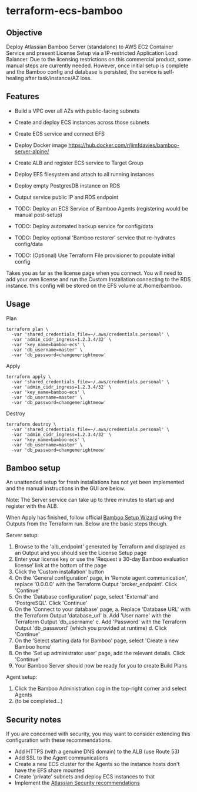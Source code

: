 terraform-ecs-bamboo
====================

## Objective
Deploy Atlassian Bamboo Server (standalone) to AWS EC2 Container Service and present License Setup via a IP-restricted Application Load Balancer.
Due to the licensing restrictions on this commercial product, some manual steps are currently needed.
However, once initial setup is complete and the Bamboo config and database is persisted, the service is self-healing after task/instance/AZ loss.

## Features
- Build a VPC over all AZs with public-facing subnets
- Create and deploy ECS instances across those subnets
- Create ECS service and connect EFS
- Deploy Docker image https://hub.docker.com/r/jimfdavies/bamboo-server-alpine/
- Create ALB and register ECS service to Target Group
- Deploy EFS filesystem and attach to all running instances
- Deploy empty PostgresDB instance on RDS
- Output service public IP and RDS endpoint

- TODO: Deploy an ECS Service of Bamboo Agents (registering would be manual post-setup)
- TODO: Deploy automated backup service for config/data
- TODO: Deploy optional 'Bamboo restorer' service that re-hydrates config/data
- TODO: (Optional) Use Terraform File provisioner to populate initial config

Takes you as far as the license page when you connect. You will need to add your own license and run the Custom Installation connecting to the RDS instance.
this config will be stored on the EFS volume at /home/bamboo.

## Usage

Plan
```
terraform plan \
  -var 'shared_credentials_file=~/.aws/credentials.personal' \
  -var 'admin_cidr_ingress=1.2.3.4/32' \
  -var 'key_name=bamboo-ecs' \
  -var 'db_username=master' \
  -var 'db_password=changemerightmeow'
```
Apply
```
terraform apply \
  -var 'shared_credentials_file=~/.aws/credentials.personal' \
  -var 'admin_cidr_ingress=1.2.3.4/32' \
  -var 'key_name=bamboo-ecs' \
  -var 'db_username=master' \
  -var 'db_password=changemerightmeow'
```
Destroy
```
terraform destroy \
  -var 'shared_credentials_file=~/.aws/credentials.personal' \
  -var 'admin_cidr_ingress=1.2.3.4/32' \
  -var 'key_name=bamboo-ecs' \
  -var 'db_username=master' \
  -var 'db_password=changemerightmeow'
```

## Bamboo setup

An unattended setup for fresh installations has not yet been implemented and the manual instructions in the GUI are below.

Note: The Server service can take up to three minutes to start up and register with the ALB.

When Apply has finished, follow official [Bamboo Setup Wizard](https://confluence.atlassian.com/bamboo/running-the-setup-wizard-289276851.html) using the Outputs from the Terraform run. Below are the basic steps though.

Server setup:
1. Browse to the 'alb_endpoint' generated by Terraform and displayed as an Output and you should see the License Setup page
2. Enter your license key or use the 'Request a 30-day Bamboo evaluation license' link at the bottom of the page
3. Click the 'Custom installation' button
4. On the 'General configuration' page, in 'Remote agent communication', replace '0.0.0.0' with the Terraform Output 'broker_endpoint'. Click 'Continue'
5. On the 'Database configuration' page, select 'External' and 'PostgreSQL'. Click 'Continue'
6. On the 'Connect to your database' page,
  a. Replace 'Database URL' with the Terraform Output 'database_url'
  b. Add 'User name' with the Terraform Output 'db_username'
  c. Add 'Password' with the Terraform Output 'db_password' (which you provided at runtime)
  d. Click 'Continue'
7. On the 'Select starting data for Bamboo' page, select 'Create a new Bamboo home'
8. On the 'Set up administrator user' page, add the relevant details. Click 'Continue'
9. Your Bamboo Server should now be ready for you to create Build Plans

Agent setup:
1. Click the Bamboo Administration cog in the top-right corner and select Agents
2. (to be completed...)


## Security notes

If you are concerned with security, you may want to consider extending this configuration with these recommendations.

- Add HTTPS (with a genuine DNS domain) to the ALB (use Route 53)
- Add SSL to the Agent communications
- Create a new ECS cluster for the Agents so the instance hosts don't have the EFS share mounted
- Create 'private' subnets and deploy ECS instances to that
- Implement the [Atlassian Security recommendations](https://confluence.atlassian.com/bamboo/security-289277194.html)
